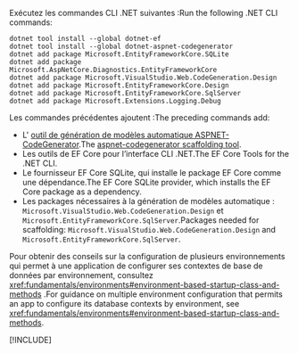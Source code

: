 <span data-ttu-id="8a1db-101">Exécutez les commandes CLI .NET suivantes :</span><span class="sxs-lookup"><span data-stu-id="8a1db-101">Run the following .NET CLI commands:</span></span>

```dotnetcli
dotnet tool install --global dotnet-ef
dotnet tool install --global dotnet-aspnet-codegenerator
dotnet add package Microsoft.EntityFrameworkCore.SQLite
dotnet add package Microsoft.AspNetCore.Diagnostics.EntityFrameworkCore
dotnet add package Microsoft.VisualStudio.Web.CodeGeneration.Design
dotnet add package Microsoft.EntityFrameworkCore.Design
dotnet add package Microsoft.EntityFrameworkCore.SqlServer
dotnet add package Microsoft.Extensions.Logging.Debug
```

<span data-ttu-id="8a1db-102">Les commandes précédentes ajoutent :</span><span class="sxs-lookup"><span data-stu-id="8a1db-102">The preceding commands add:</span></span>

* <span data-ttu-id="8a1db-103">L' [outil de génération de modèles automatique ASPNET-CodeGenerator](xref:fundamentals/tools/dotnet-aspnet-codegenerator).</span><span class="sxs-lookup"><span data-stu-id="8a1db-103">The [aspnet-codegenerator scaffolding tool](xref:fundamentals/tools/dotnet-aspnet-codegenerator).</span></span>
* <span data-ttu-id="8a1db-104">Les outils de EF Core pour l’interface CLI .NET.</span><span class="sxs-lookup"><span data-stu-id="8a1db-104">The EF Core Tools for the .NET CLI.</span></span>
* <span data-ttu-id="8a1db-105">Le fournisseur EF Core SQLite, qui installe le package EF Core comme une dépendance.</span><span class="sxs-lookup"><span data-stu-id="8a1db-105">The EF Core SQLite provider, which installs the EF Core package as a dependency.</span></span>
* <span data-ttu-id="8a1db-106">Les packages nécessaires à la génération de modèles automatique : `Microsoft.VisualStudio.Web.CodeGeneration.Design` et `Microsoft.EntityFrameworkCore.SqlServer`.</span><span class="sxs-lookup"><span data-stu-id="8a1db-106">Packages needed for scaffolding: `Microsoft.VisualStudio.Web.CodeGeneration.Design` and `Microsoft.EntityFrameworkCore.SqlServer`.</span></span>

<span data-ttu-id="8a1db-107">Pour obtenir des conseils sur la configuration de plusieurs environnements qui permet à une application de configurer ses contextes de base de données par environnement, consultez <xref:fundamentals/environments#environment-based-startup-class-and-methods> .</span><span class="sxs-lookup"><span data-stu-id="8a1db-107">For guidance on multiple environment configuration that permits an app to configure its database contexts by environment, see <xref:fundamentals/environments#environment-based-startup-class-and-methods>.</span></span>

[!INCLUDE[](~/includes/scaffoldTFM-5.md)]
